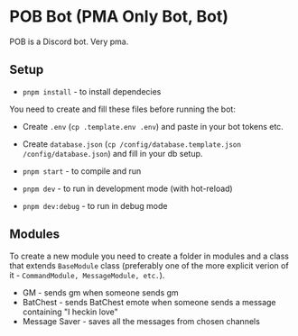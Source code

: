 # POB Bot (PMA Only Bot, Bot)

POB is a Discord bot. Very pma.

## Setup

- `pnpm install` - to install dependecies

You need to create and fill these files before running the bot:

- Create `.env` (`cp .template.env .env`) and paste in your bot tokens etc.
- Create `database.json` (`cp /config/database.template.json /config/database.json`) and fill in your db setup.

- `pnpm start` - to compile and run
- `pnpm dev` - to run in development mode (with hot-reload)
- `pnpm dev:debug` - to run in debug mode

## Modules

To create a new module you need to create a folder in modules and a class that extends `BaseModule` class (preferably one of the more explicit verion of it - `CommandModule, MessageModule, etc.`).

- GM - sends gm when someone sends gm
- BatChest - sends BatChest emote when someone sends a message containing "I heckin love"
- Message Saver - saves all the messages from chosen channels